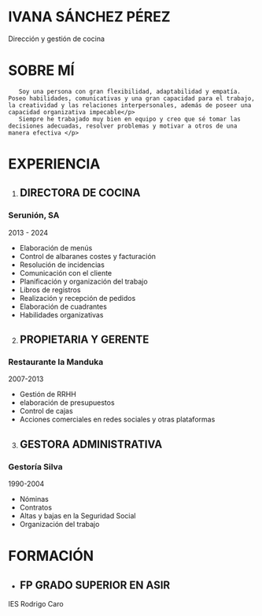 # IVANA SÁNCHEZ PÉREZ
Dirección y gestión de cocina
# SOBRE MÍ 

```
   Soy una persona con gran flexibilidad, adaptabilidad y empatía. Poseo habilidades, comunicativas y una gran capacidad para el trabajo, la creatividad y las relaciones interpersonales, además de poseer una capacidad organizativa impecable</p>
   Siempre he trabajado muy bien en equipo y creo que sé tomar las decisiones adecuadas, resolver problemas y motivar a otros de una manera efectiva </p>
```
# EXPERIENCIA 

1. ## DIRECTORA DE COCINA
 ### Serunión, SA
2013 - 2024  
- Elaboración de menús
- Control de albaranes costes y facturación
- Resolución de incidencias
- Comunicación con el cliente
- Planificación y organización del trabajo
- Libros de registros
- Realización y recepción de pedidos
- Elaboración de cuadrantes
- Habilidades organizativas
  
2. ## PROPIETARIA Y GERENTE
 ### Restaurante la Manduka
2007-2013
- Gestión de RRHH
- elaboración de presupuestos
- Control de cajas
- Acciones comerciales en redes sociales y otras plataformas
  
3. ## GESTORA ADMINISTRATIVA
 ### Gestoría Silva
1990-2004
- Nóminas
- Contratos
- Altas y bajas en la Seguridad Social
- Organización del trabajo

# FORMACIÓN 
- ## FP GRADO SUPERIOR EN ASIR
IES Rodrigo Caro



